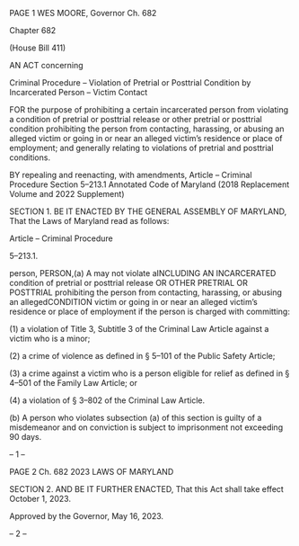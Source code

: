 PAGE 1
WES MOORE, Governor Ch. 682

Chapter 682

(House Bill 411)

AN ACT concerning

Criminal Procedure – Violation of Pretrial or Posttrial Condition by
Incarcerated Person – Victim Contact

FOR the purpose of prohibiting a certain incarcerated person from violating a condition of
pretrial or posttrial release or other pretrial or posttrial condition prohibiting the
person from contacting, harassing, or abusing an alleged victim or going in or near
an alleged victim’s residence or place of employment; and generally relating to
violations of pretrial and posttrial conditions.

BY repealing and reenacting, with amendments,
Article – Criminal Procedure
Section 5–213.1
Annotated Code of Maryland
(2018 Replacement Volume and 2022 Supplement)

SECTION 1. BE IT ENACTED BY THE GENERAL ASSEMBLY OF MARYLAND,
That the Laws of Maryland read as follows:

Article – Criminal Procedure

5–213.1.

person, PERSON,(a) A may not violate aINCLUDING AN INCARCERATED
condition of pretrial or posttrial release OR OTHER PRETRIAL OR POSTTRIAL
prohibiting the person from contacting, harassing, or abusing an allegedCONDITION
victim or going in or near an alleged victim’s residence or place of employment if the person
is charged with committing:

(1) a violation of Title 3, Subtitle 3 of the Criminal Law Article against a
victim who is a minor;

(2) a crime of violence as defined in § 5–101 of the Public Safety Article;

(3) a crime against a victim who is a person eligible for relief as defined in
§ 4–501 of the Family Law Article; or

(4) a violation of § 3–802 of the Criminal Law Article.

(b) A person who violates subsection (a) of this section is guilty of a misdemeanor
and on conviction is subject to imprisonment not exceeding 90 days.

– 1 –

PAGE 2
Ch. 682 2023 LAWS OF MARYLAND

SECTION 2. AND BE IT FURTHER ENACTED, That this Act shall take effect
October 1, 2023.

Approved by the Governor, May 16, 2023.

– 2 –